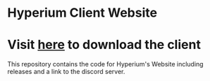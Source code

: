 # Hyperium Client Website 
Visit [here](https://hyperium.cc) to download the client
=======
This repository contains the code for Hyperium's Website including releases and a link to the discord server.
